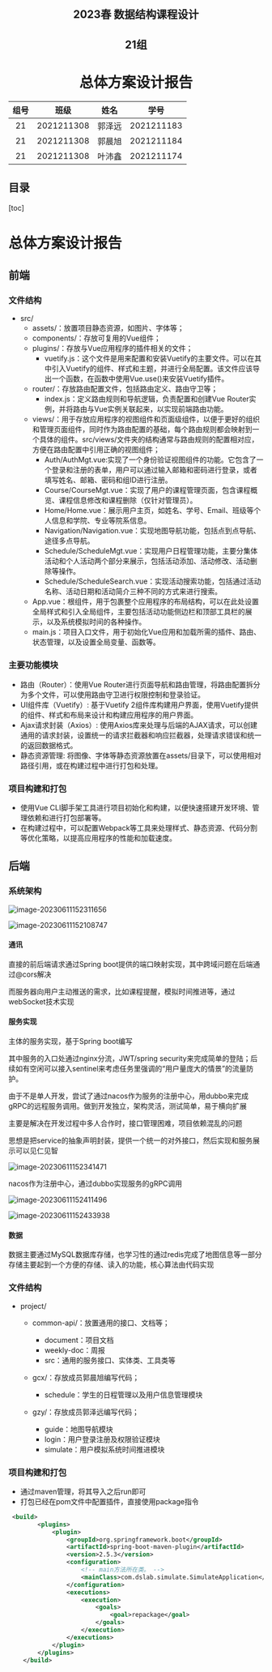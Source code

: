 <div align=center>
    <h2>2023春 数据结构课程设计</h2>
    <h2>21组</h2>
	<h1>总体方案设计报告</h1>
</div>


| 组号 |    班级    |  姓名  |    学号    |
| :--: | :--------: | :----: | :--------: |
|  21  | 2021211308 | 郭泽远 | 2021211183 |
|  21  | 2021211308 | 郭晨旭 | 2021211184 |
|  21  | 2021211308 | 叶沛鑫 | 2021211174 |

<div >
    <h2>目录</h2>
</div>
[toc]

# 总体方案设计报告

##  前端

### 文件结构

- src/
  - assets/：放置项目静态资源，如图片、字体等；
  - components/：存放可复用的Vue组件；
  - plugins/：存放与Vue应用程序的插件相关的文件；
    - vuetify.js：这个文件是用来配置和安装Vuetify的主要文件。可以在其中引入Vuetify的组件、样式和主题，并进行全局配置。该文件应该导出一个函数，在函数中使用Vue.use()来安装Vuetify插件。
  - router/：存放路由配置文件，包括路由定义、路由守卫等；
    - index.js：定义路由规则和导航逻辑，负责配置和创建Vue Router实例，并将路由与Vue实例关联起来，以实现前端路由功能。
  - views/：用于存放应用程序的视图组件和页面级组件，以便于更好的组织和管理页面组件，同时作为路由配置的基础，每个路由规则都会映射到一个具体的组件。src/views/文件夹的结构通常与路由规则的配置相对应，方便在路由配置中引用正确的视图组件；
    - Auth/AuthMgt.vue:实现了一个身份验证视图组件的功能。它包含了一个登录和注册的表单，用户可以通过输入邮箱和密码进行登录，或者填写姓名、邮箱、密码和组ID进行注册。
    - Course/CourseMgt.vue：实现了用户的课程管理页面，包含课程概览、课程信息修改和课程删除（仅针对管理员）。
    - Home/Home.vue：展示用户主页，如姓名、学号、Email、班级等个人信息和学院、专业等院系信息。
    - Navigation/Navigation.vue：实现地图导航功能，包括点到点导航、途径多点导航。
    - Schedule/ScheduleMgt.vue：实现用户日程管理功能，主要分集体活动和个人活动两个部分来展示，包括活动添加、活动修改、活动删除等操作。
    - Schedule/ScheduleSearch.vue：实现活动搜索功能，包括通过活动名称、活动日期和活动简介三种不同的方式来进行搜索。
  - App.vue：根组件，用于包裹整个应用程序的布局结构，可以在此处设置全局样式和引入全局组件，主要包括活动功能侧边栏和顶部工具栏的展示，以及系统模拟时间的各种操作。
  - main.js：项目入口文件，用于初始化Vue应用和加载所需的插件、路由、状态管理，以及设置全局变量、函数等。

### 主要功能模块

- 路由（Router）：使用Vue Router进行页面导航和路由管理，将路由配置拆分为多个文件，可以使用路由守卫进行权限控制和登录验证。
- UI组件库（Vuetify）: 基于Vuetify 2组件库构建用户界面，使用Vuetify提供的组件、样式和布局来设计和构建应用程序的用户界面。
- Ajax请求封装（Axios）: 使用Axios库来处理与后端的AJAX请求，可以创建通用的请求封装，设置统一的请求拦截器和响应拦截器，处理请求错误和统一的返回数据格式。
- 静态资源管理: 将图像、字体等静态资源放置在assets/目录下，可以使用相对路径引用，或在构建过程中进行打包和处理。

### 项目构建和打包

- 使用Vue CLI脚手架工具进行项目初始化和构建，以便快速搭建开发环境、管理依赖和进行打包部署等。
- 在构建过程中，可以配置Webpack等工具来处理样式、静态资源、代码分割等优化策略，以提高应用程序的性能和加载速度。

## 后端

### 系统架构

![image-20230611152311656](assets/image-20230611152311656.png)

![image-20230611152108747](assets/image-20230611152108747.png)

#### 通讯

直接的前后端请求通过Spring boot提供的端口映射实现，其中跨域问题在后端通过@cors解决

而服务器向用户主动推送的需求，比如课程提醒，模拟时间推进等，通过webSocket技术实现

#### 服务实现

主体的服务实现，基于Spring boot编写

其中服务的入口处通过nginx分流，JWT/spring security来完成简单的登陆；后续如有空闲可以接入sentinel来考虑任务里强调的“用户量庞大的情景”的流量防护。

由于不是单人开发，尝试了通过nacos作为服务的注册中心，用dubbo来完成gRPC的远程服务调用。做到开发独立，架构灵活，测试简单，易于横向扩展

主要是解决在开发过程中多人合作时，接口管理困难，项目依赖混乱的问题

思想是把service的抽象声明封装，提供一个统一的对外接口，然后实现和服务展示可以见仁见智

![image-20230611152341471](assets/image-20230611152341471.png)

nacos作为注册中心，通过dubbo实现服务的gRPC调用

![image-20230611152411496](assets/image-20230611152411496.png)

![image-20230611152433938](assets/image-20230611152433938.png)

#### 数据

数据主要通过MySQL数据库存储，也学习性的通过redis完成了地图信息等一部分存储主要起到一个方便的存储、读入的功能，核心算法由代码实现

### 文件结构

- project/

  - common-api/：放置通用的接口、文档等；
    - document：项目文档
    - weekly-doc：周报
    - src：通用的服务接口、实体类、工具类等

  - gcx/：存放成员郭晨旭编写代码；
    - schedule：学生的日程管理以及用户信息管理模块

  - gzy/：存放成员郭泽远编写代码；
    - guide：地图导航模块
    - login：用户登录注册及权限验证模块
    - simulate：用户模拟系统时间推进模块

### 项目构建和打包

- 通过maven管理，将其导入之后run即可
- 打包已经在pom文件中配置插件，直接使用package指令

```xml
 <build>
        <plugins>
            <plugin>
                <groupId>org.springframework.boot</groupId>
                <artifactId>spring-boot-maven-plugin</artifactId>
                <version>2.5.3</version>
                <configuration>
                    <!-- main方法所在类。 -->
                    <mainClass>com.dslab.simulate.SimulateApplication</mainClass>
                </configuration>
                <executions>
                    <execution>
                        <goals>
                            <goal>repackage</goal>
                        </goals>
                    </execution>
                </executions>
            </plugin>
        </plugins>
    </build>
```


